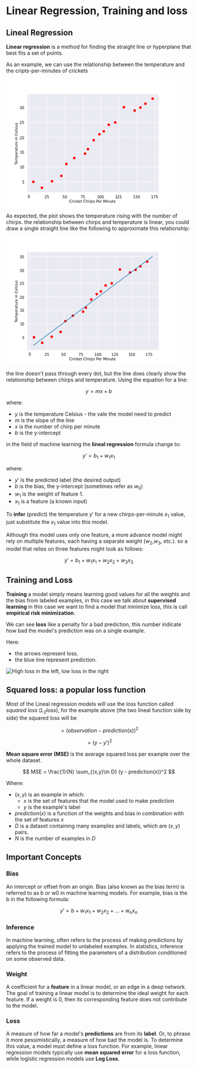 Linear Regression, Training and loss
====================================

## Lineal Regression

**Linear regression** is a method for finding the straight line or hyperplane that best fits a set of points.

As an example, we can use the relationship between the temperature and the cripts-per-minutes of crickets

![Chirps per Minute vs. Temperature in Celsius.](../images/CricketPoints.png)

As expected, the plot shows the temperature rising with the number of chirps. the relationship between chirps and temperature is linear, you could draw a single straight line like the following to approximate this relationship:

![A linear relationship](../images/CricketLine.png)

the line doesn't pass through every dot, but the line does clearly show the relationship between chirps and temperature. Using the equation for a line:

$$
 y = mx + b
$$

where:

* $y$ is the temperature Celsius - the vale the model need to predict
* $m$ is the slope of the line
* $x$ is the number of chirp per minute
* $b$ is the y-intercept 

in the field of machine learning the **lineal regression** formula change to:

$$
 y' = b_1 + w_1x_1
$$

where:

* $y'$ is the predicted label (the desired output)
* $b$ is the bias, the y-intercept (sometimes refer as $w_0$)
* $w_1$ is the weight of feature 1.
* $x_1$ is a feature (a known input)

To **infer** (predict) the temperature $y'$ for a new chirps-per-minute $x_1$ value, just substitute the $x_1$ value into this model.

Although this model uses only one feature, a more advance model might rely on multiple features, each having a separate weight ($w_2$,$w_3$, etc.). so a model that relies on three features might look as follows:

$$
 y' = b_1 + w_1x_1 + w_2x_2 + w_3x_3
$$

## Training and Loss

**Training** a model simply means learning good values for all the weights and the bias from labeled examples, in this case we talk about __supervised learning__ in this case we want to find a model that minimize loss, this is call **empirical risk minimization**.

We can see **loss** like a penalty for a bad prediction, this number indicate  how bad the model's prediction was on a single example.

Here:

* the arrows represent loss.
* the blue line represent prediction.

![High loss in the left, low loss in the right](/images/LossSideBySide.png)


## Squared loss: a popular loss function

Most of the Lineal regression models will use the loss function called _squared loss_ ($L_2 loss$), for the example above (the two lineal function side by side) the squared loss will be 

$$
= (observation - prediction(x))^2 
$$

$$ 
= ( y - y' )^2
$$

**Mean square error (MSE)** is the average squared loss per example over the whole dataset.

$$
MSE = \frac{1}{N} \sum_{(x,y)\in D} (y - prediction(x))^2
$$

Where:

* $(x,y)$ is an example in which:  
	- $x$ is the set of features that the model used to make prediction 
	- $y$ is the example's label
* $prediction(x)$ is a function of the weights and bias in combination with the set of features $x$
* $D$ is a dataset containing many examples and labels, which are $(x,y)$ pairs.
* $N$ is the number of examples in $D$  

## Important Concepts 

### Bias

An intercept or offset from an origin. Bias (also known as the bias term) is referred to as b or w0 in machine learning models. For example, bias is the b in the following formula:

$$
y' = b + w_1x_1 + w_2x_2 + ... + w_nx_n
$$

### Inference

In machine learning, often refers to the process of making predictions by applying the trained model to unlabeled examples. In statistics, inference refers to the process of fitting the parameters of a distribution conditioned on some observed data.

### Weight

A coefficient for a **feature** in a linear model, or an edge in a deep network. The goal of training a linear model is to determine the ideal weight for each feature. If a weight is $0$, then its corresponding feature does not contribute to the model.

### Loss

A measure of how far a model's **predictions** are from its **label**. Or, to phrase it more pessimistically, a measure of how bad the model is. To determine this value, a model must define a loss function. For example, linear regression models typically use **mean squared error** for a loss function, while logistic regression models use **Log Loss**.